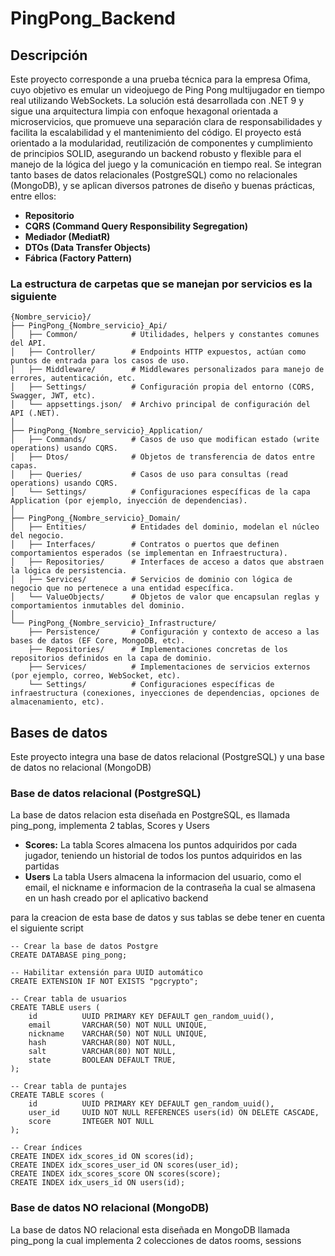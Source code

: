 # PingPong_Backend

## Descripción

Este proyecto corresponde a una prueba técnica para la empresa Ofima, cuyo objetivo es emular un videojuego de Ping Pong multijugador en tiempo real utilizando WebSockets.
La solución está desarrollada con .NET 9 y sigue una arquitectura limpia con enfoque hexagonal orientada a microservicios, que promueve una separación clara de responsabilidades y facilita la escalabilidad y el mantenimiento del código.
El proyecto está orientado a la modularidad, reutilización de componentes y cumplimiento de principios SOLID, asegurando un backend robusto y flexible para el manejo de la lógica del juego y la comunicación en tiempo real.
Se integran tanto bases de datos relacionales (PostgreSQL) como no relacionales (MongoDB), y se aplican diversos patrones de diseño y buenas prácticas, entre ellos:
- **Repositorio**
- **CQRS (Command Query Responsibility Segregation)**
- **Mediador (MediatR)**
- **DTOs (Data Transfer Objects)**
- **Fábrica (Factory Pattern)**

### La estructura de carpetas que se manejan por servicios es la siguiente
```
{Nombre_servicio}/
├── PingPong_{Nombre_servicio}_Api/
│   ├── Common/            # Utilidades, helpers y constantes comunes del API.
│   ├── Controller/        # Endpoints HTTP expuestos, actúan como puntos de entrada para los casos de uso.
│   ├── Middleware/        # Middlewares personalizados para manejo de errores, autenticación, etc.
│   ├── Settings/          # Configuración propia del entorno (CORS, Swagger, JWT, etc).
│   └── appsettings.json/  # Archivo principal de configuración del API (.NET).
│
├── PingPong_{Nombre_servicio}_Application/
│   ├── Commands/          # Casos de uso que modifican estado (write operations) usando CQRS.
│   ├── Dtos/              # Objetos de transferencia de datos entre capas.
│   ├── Queries/           # Casos de uso para consultas (read operations) usando CQRS.
│   └── Settings/          # Configuraciones específicas de la capa Application (por ejemplo, inyección de dependencias).
│
├── PingPong_{Nombre_servicio}_Domain/
│   ├── Entities/          # Entidades del dominio, modelan el núcleo del negocio.
│   ├── Interfaces/        # Contratos o puertos que definen comportamientos esperados (se implementan en Infraestructura).
│   ├── Repositories/      # Interfaces de acceso a datos que abstraen la lógica de persistencia.
│   ├── Services/          # Servicios de dominio con lógica de negocio que no pertenece a una entidad específica.
│   └── ValueObjects/      # Objetos de valor que encapsulan reglas y comportamientos inmutables del dominio.
│
└── PingPong_{Nombre_servicio}_Infrastructure/
    ├── Persistence/       # Configuración y contexto de acceso a las bases de datos (EF Core, MongoDB, etc).
    ├── Repositories/      # Implementaciones concretas de los repositorios definidos en la capa de dominio.
    ├── Services/          # Implementaciones de servicios externos (por ejemplo, correo, WebSocket, etc).
    └── Settings/          # Configuraciones específicas de infraestructura (conexiones, inyecciones de dependencias, opciones de almacenamiento, etc).
```

## Bases de datos

Este proyecto integra una base de datos relacional (PostgreSQL) y una base de datos no relacional (MongoDB)

### Base de datos relacional (PostgreSQL)

La base de datos relacion esta diseñada en PostgreSQL, es llamada ping_pong, implementa 2 tablas, Scores y Users

- **Scores:** La tabla Scores almacena los puntos adquiridos por cada jugador, teniendo un historial de todos los puntos adquiridos en las partidas
- **Users** La tabla Users almacena la informacion del usuario, como el email, el nickname e informacion de la contraseña la cual se almasena en un hash creado por el aplicativo backend

para la creacion de esta base de datos y sus tablas se debe tener en cuenta el siguiente script
```
-- Crear la base de datos Postgre
CREATE DATABASE ping_pong;

-- Habilitar extensión para UUID automático
CREATE EXTENSION IF NOT EXISTS "pgcrypto";

-- Crear tabla de usuarios
CREATE TABLE users (
    id 			UUID PRIMARY KEY DEFAULT gen_random_uuid(),
    email 		VARCHAR(50) NOT NULL UNIQUE,
    nickname	VARCHAR(50) NOT NULL UNIQUE,
    hash 		VARCHAR(80) NOT NULL,
    salt 		VARCHAR(80) NOT NULL,
    state		BOOLEAN DEFAULT TRUE,
);

-- Crear tabla de puntajes
CREATE TABLE scores (
    id 			UUID PRIMARY KEY DEFAULT gen_random_uuid(),
    user_id		UUID NOT NULL REFERENCES users(id) ON DELETE CASCADE,
    score 		INTEGER NOT NULL
);

-- Crear índices
CREATE INDEX idx_scores_id ON scores(id);
CREATE INDEX idx_scores_user_id ON scores(user_id);
CREATE INDEX idx_scores_score ON scores(score);
CREATE INDEX idx_users_id ON users(id);
```

### Base de datos NO relacional (MongoDB)

La base de datos NO relacional esta diseñada en MongoDB llamada ping_pong la cual implementa 2 colecciones de datos rooms, sessions